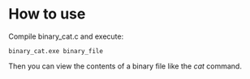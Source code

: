 # How to use
Compile binary_cat.c and execute:

`binary_cat.exe binary_file`

Then you can view the contents of a binary file like the _cat_ command.
